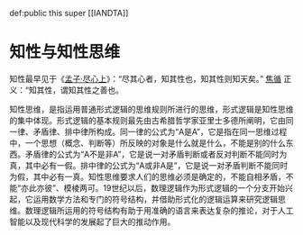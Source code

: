 def:public this super [[IANDTA]]


# 知性与知性思维

知性最早见于《[孟子·尽心上](https://baike.baidu.com/item/%E5%AD%9F%E5%AD%90%C2%B7%E5%B0%BD%E5%BF%83%E4%B8%8A/507480)》：“尽其心者，知其性也，知其性则知天矣。” [焦循](https://baike.baidu.com/item/%E7%84%A6%E5%BE%AA) 正义：“知其性，谓知其性之善也。


知性思维，是指运用普通形式逻辑的思维规则所进行的思维，形式逻辑是知性思维的集中体现。形式逻辑的基本规则最先由古希腊哲学家亚里士多德所阐明，它由同一律、矛盾律、排中律所构成。同一律的公式为“A是A”，它是指在同一思维过程中，一个思想（概念、判断等）所反映的对象是什么就是什么，不能是别的什么东西。矛盾律的公式为“A不是非A”，它是说一对矛盾判断或者反对判断不能同时为真，其中必有一假。排中律的公式为“A或非A是”，它是说一对矛盾判断不能同时为假，其中必有一真。知性思维要求人们的思维必须是确定的，不能自相矛盾，不能“亦此亦彼”、模棱两可。19世纪以后，数理逻辑作为形式逻辑的一个分支开始兴起，它运用数学方法和专门的符号结构，并借助形式化的逻辑运算来研究逻辑思维。数理逻辑所运用的符号结构有助于用准确的语言来表达复杂的推论，对于人工智能以及现代科学的发展起了巨大的推动作用。